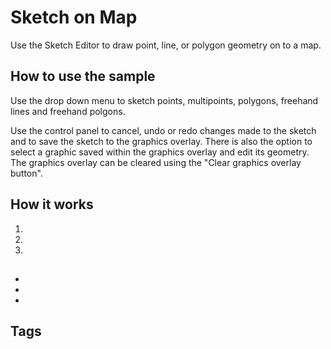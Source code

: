 <h1>Sketch on Map</h1>

<p>Use the Sketch Editor to draw point, line, or polygon geometry on to a map. </p>

<h2>How to use the sample</h2>

<p>Use the drop down menu to sketch points, multipoints, polygons, freehand lines and freehand polgons.</p>

<p>Use the control panel to cancel, undo or redo changes made to the sketch and to save the sketch to the graphics overlay. There is also the option to select a graphic saved within the graphics overlay and edit its geometry. The graphics overlay can be cleared using the "Clear graphics overlay button".</p>


<h2>How it works</h2>

<ol>
<li></li>

<li> </li>

<li></li>
</ol>

<h2></h2>

<ul>
<li></li>

<li></li>

<li></li>

</ul>

<h2>Tags</h2>

<p></p>

